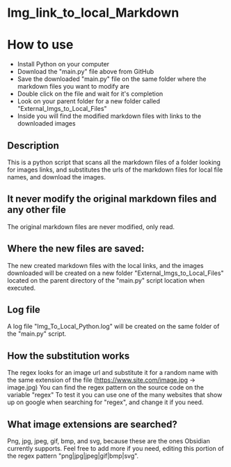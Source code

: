 # Img_link_to_local_Markdown

# How to use
- Install Python on your computer
- Download the "main.py" file above from GitHub
- Save the downloaded "main.py" file on the same folder where the markdown files you want to modify are
- Double click on the file and wait for it's completion
- Look on your parent folder for a new folder called "External_Imgs_to_Local_Files"
- Inside you will find the modified markdown files with links to the downloaded images


## Description
This is a python script that scans all the markdown files of a folder looking for images links, 
and substitutes the urls of the markdown files for local file names, 
and download the images.

## It never modify the original markdown files and any other file
The original markdown files are never modified, only read.

## Where the new files are saved:
The new created markdown files with the local links, and the images downloaded will be created on a new folder "External_Imgs_to_Local_Files"
located on the parent directory of the "main.py" script location when executed.

## Log file
A log file "Img_To_Local_Python.log" will be created on the same folder of the "main.py" script.

## How the substitution works
The regex looks for an image url and substitute it for a random name with the same extension of the file (https://www.site.com/image.jpg -> image.jpg)
You can find the regex pattern on the source code on the variable "regex"
To test it you can use one of the many websites that show up on google when searching for "regex", and change it if you need.

## What image extensions are searched?
Png, jpg, jpeg, gif, bmp, and svg, because these are the ones Obsidian currently supports. Feel free to add more if you need, editing this portion of the regex  pattern "png|jpg|jpeg|gif|bmp|svg".


